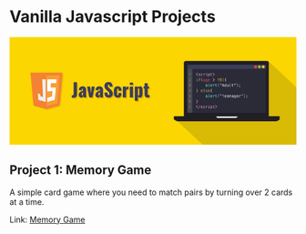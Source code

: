 # Vanilla Javascript Projects

![](https://github.com/AyersAuthentic/vanilla_javascript_projects/blob/main/images/javascript-illustration.png?raw=true)

## Project 1: Memory Game
A simple card game where you need to match pairs by turning over 2 cards at a time. 

Link: [Memory Game](https://ayersauthentic.github.io/Memory_Game/)